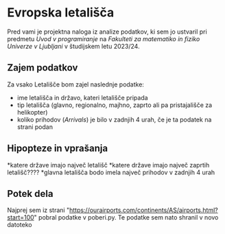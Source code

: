 # Evropska letališča
Pred vami je projektna naloga iz analize podatkov, ki sem jo ustvaril pri predmetu *Uvod v programiranje* na *Fakulteti za matematiko in fiziko Univerze v Ljubljani* v študijskem letu 2023/24.

## Zajem podatkov
Za vsako Letališče bom zajel naslednje podatke: 
* ime letališča in državo, kateri letališče pripada
* tip letališča (glavno, regionalno, majhno, zaprto ali pa pristajališče za helikopter)
* koliko prihodov (*Arrivals*) je bilo v zadnjih 4 urah, če je ta podatek na strani podan

## Hipopteze in vprašanja
*katere države imajo največ letališč
*katere države imajo največ zaprtih letališč????
*glavna letališča bodo imela največ prihodov v zadnjih 4 urah

## Potek dela
Najprej sem iz strani "https://ourairports.com/continents/AS/airports.html?start=100" pobral podatke v poberi.py. Te podatke sem nato shranil v novo datoteko
